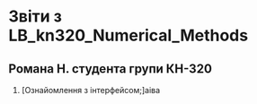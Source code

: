 # Звіти з LB_kn320_Numerical_Methods
## Романа Н. студента групи КН-320

 1. [Ознайомлення з інтерфейсом;]аіва
